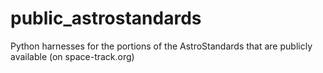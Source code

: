 # public_astrostandards
Python harnesses for the portions of the AstroStandards that are publicly available (on space-track.org)
